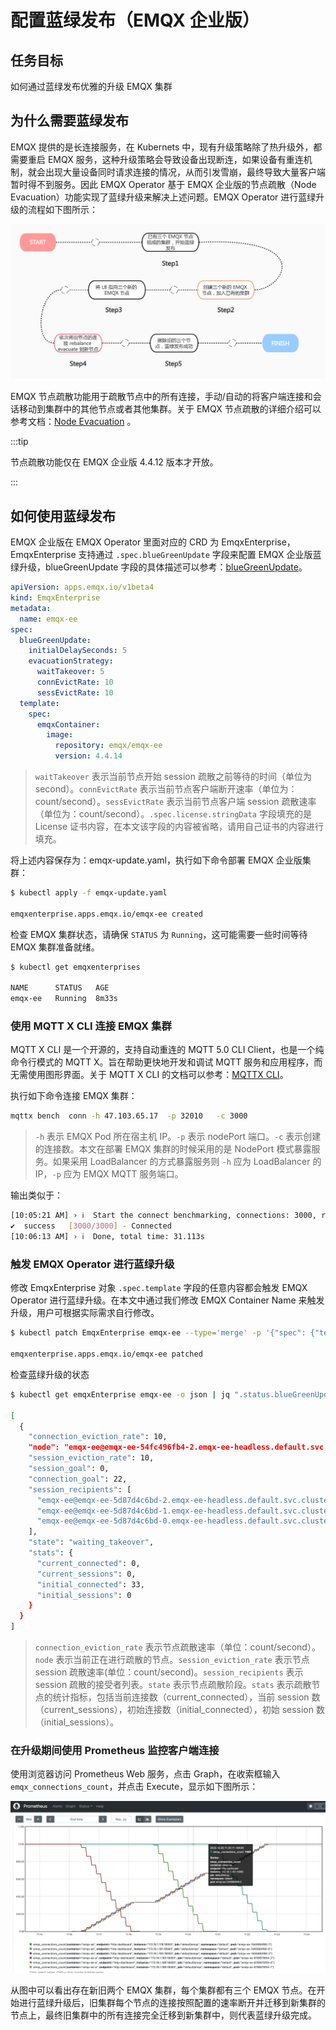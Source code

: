 # 配置蓝绿发布（EMQX 企业版）

## 任务目标

如何通过蓝绿发布优雅的升级 EMQX 集群

## 为什么需要蓝绿发布

EMQX 提供的是长连接服务，在 Kubernets 中，现有升级策略除了热升级外，都需要重启 EMQX 服务，这种升级策略会导致设备出现断连，如果设备有重连机制，就会出现大量设备同时请求连接的情况，从而引发雪崩，最终导致大量客户端暂时得不到服务。因此 EMQX Operator 基于 EMQX 企业版的节点疏散（Node Evacuation）功能实现了蓝绿升级来解决上述问题。EMQX Operator 进行蓝绿升级的流程如下图所示：

![](./assets/configure-emqx-blueGreenUpdate/blueGreenUpdate.png)

EMQX 节点疏散功能用于疏散节点中的所有连接，手动/自动的将客户端连接和会话移动到集群中的其他节点或者其他集群。关于 EMQX 节点疏散的详细介绍可以参考文档：[Node Evacuation](https://docs.emqx.com/zh/enterprise/v4.4/advanced/rebalancing.html#%E8%8A%82%E7%82%B9%E7%96%8F%E6%95%A3) 。

:::tip

节点疏散功能仅在 EMQX 企业版 4.4.12 版本才开放。

:::


## 如何使用蓝绿发布

EMQX 企业版在 EMQX Operator 里面对应的 CRD 为 EmqxEnterprise，EmqxEnterprise 支持通过 `.spec.blueGreenUpdate` 字段来配置 EMQX 企业版蓝绿升级，blueGreenUpdate 字段的具体描述可以参考：[blueGreenUpdate](https://github.com/emqx/emqx-operator/blob/main-2.1/docs/en_US/reference/v1beta4-reference.md#evacuationstrategy)。

```yaml
apiVersion: apps.emqx.io/v1beta4
kind: EmqxEnterprise
metadata:
  name: emqx-ee
spec:
  blueGreenUpdate:
    initialDelaySeconds: 5
    evacuationStrategy:
      waitTakeover: 5
      connEvictRate: 10
      sessEvictRate: 10
  template:
    spec:
      emqxContainer:
        image:
          repository: emqx/emqx-ee
          version: 4.4.14
```

> `waitTakeover` 表示当前节点开始 session 疏散之前等待的时间（单位为 second）。`connEvictRate` 表示当前节点客户端断开速率（单位为：count/second）。`sessEvictRate` 表示当前节点客户端 session 疏散速率（单位为：count/second）。`.spec.license.stringData` 字段填充的是 License 证书内容，在本文该字段的内容被省略，请用自己证书的内容进行填充。

将上述内容保存为：emqx-update.yaml，执行如下命令部署 EMQX 企业版集群：

```bash
$ kubectl apply -f emqx-update.yaml

emqxenterprise.apps.emqx.io/emqx-ee created
```

检查 EMQX 集群状态，请确保 `STATUS` 为 `Running`，这可能需要一些时间等待 EMQX 集群准备就绪。

   ```bash
$ kubectl get emqxenterprises

NAME      STATUS   AGE
emqx-ee   Running  8m33s
   ```

### 使用 MQTT X CLI 连接 EMQX 集群

MQTT X CLI 是一个开源的，支持自动重连的 MQTT 5.0 CLI Client，也是一个纯命令行模式的 MQTT X。旨在帮助更快地开发和调试 MQTT 服务和应用程序，而无需使用图形界面。关于 MQTT X CLI 的文档可以参考：[MQTTX CLI](https://mqttx.app/docs/cli)。

执行如下命令连接 EMQX 集群：

```bash
mqttx bench  conn -h 47.103.65.17  -p 32010   -c 3000
```

> `-h` 表示 EMQX Pod 所在宿主机 IP。`-p` 表示 nodePort 端口。`-c` 表示创建的连接数。本文在部署 EMQX 集群的时候采用的是 NodePort 模式暴露服务。如果采用 LoadBalancer 的方式暴露服务则 `-h` 应为 LoadBalancer 的 IP，`-p` 应为 EMQX MQTT 服务端口。

输出类似于：

```bash
[10:05:21 AM] › ℹ  Start the connect benchmarking, connections: 3000, req interval: 10ms
✔  success   [3000/3000] - Connected
[10:06:13 AM] › ℹ  Done, total time: 31.113s
```

### 触发 EMQX Operator 进行蓝绿升级

修改 EmqxEnterprise 对象 `.spec.template` 字段的任意内容都会触发 EMQX Operator 进行蓝绿升级。在本文中通过我们修改 EMQX Container Name 来触发升级，用户可根据实际需求自行修改。

```bash
$ kubectl patch EmqxEnterprise emqx-ee --type='merge' -p '{"spec": {"template": {"spec": {"emqxContainer": {"emqxConfig": {"image": {"version": "4.4.15"}}}}}}}'

emqxenterprise.apps.emqx.io/emqx-ee patched
```

检查蓝绿升级的状态

```bash
$ kubectl get emqxEnterprise emqx-ee -o json | jq ".status.blueGreenUpdateStatus.evacuationsStatus"

[
  {
    "connection_eviction_rate": 10,
    "node": "emqx-ee@emqx-ee-54fc496fb4-2.emqx-ee-headless.default.svc.cluster.local",
    "session_eviction_rate": 10,
    "session_goal": 0,
    "connection_goal": 22,
    "session_recipients": [
      "emqx-ee@emqx-ee-5d87d4c6bd-2.emqx-ee-headless.default.svc.cluster.local",
      "emqx-ee@emqx-ee-5d87d4c6bd-1.emqx-ee-headless.default.svc.cluster.local",
      "emqx-ee@emqx-ee-5d87d4c6bd-0.emqx-ee-headless.default.svc.cluster.local"
    ],
    "state": "waiting_takeover",
    "stats": {
      "current_connected": 0,
      "current_sessions": 0,
      "initial_connected": 33,
      "initial_sessions": 0
    }
  }
]
```

> `connection_eviction_rate` 表示节点疏散速率（单位：count/second）。`node` 表示当前正在进行疏散的节点。`session_eviction_rate` 表示节点 session 疏散速率(单位：count/second)。`session_recipients` 表示 session 疏散的接受者列表。`state` 表示节点疏散阶段。`stats` 表示疏散节点的统计指标，包括当前连接数（current_connected），当前 session 数（current_sessions），初始连接数（initial_connected），初始 session 数（initial_sessions）。

### 在升级期间使用 Prometheus 监控客户端连接

使用浏览器访问 Prometheus Web 服务，点击 Graph，在收索框输入 `emqx_connections_count`，并点击 Execute，显示如下图所示：

![](./assets/configure-emqx-blueGreenUpdate/prometheus.png)

从图中可以看出存在新旧两个 EMQX 集群，每个集群都有三个 EMQX 节点。在开始进行蓝绿升级后，旧集群每个节点的连接按照配置的速率断开并迁移到新集群的节点上，最终旧集群中的所有连接完全迁移到新集群中，则代表蓝绿升级完成。

